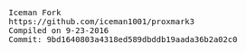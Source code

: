 <pre>
Iceman Fork
https://github.com/iceman1001/proxmark3
Compiled on 9-23-2016
Commit: 9bd1640803a4318ed589dbddb19aada36b2a02c0
</pre>
